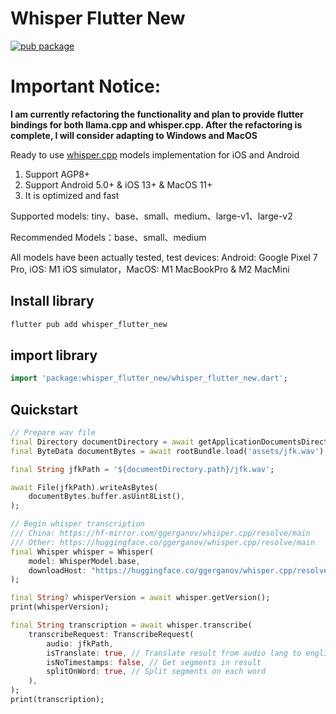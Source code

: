 # Whisper Flutter New

[![pub package](https://img.shields.io/pub/v/whisper_flutter_new.svg?label=whisper_flutter_new&color=blue)](https://pub.dev/packages/whisper_flutter_new)

# Important Notice:

**I am currently refactoring the functionality and plan to provide flutter bindings for both llama.cpp and whisper.cpp. After the refactoring is complete, I will consider adapting to Windows and MacOS**

Ready to use [whisper.cpp](https://github.com/ggerganov/whisper.cpp) models implementation for iOS
and Android

1. Support AGP8+
2. Support Android 5.0+ & iOS 13+ & MacOS 11+
3. It is optimized and fast

Supported models: tiny、base、small、medium、large-v1、large-v2

Recommended Models：base、small、medium

All models have been actually tested, test devices: Android: Google Pixel 7 Pro, iOS: M1 iOS
simulator，MacOS: M1 MacBookPro & M2 MacMini

## Install library

```bash
flutter pub add whisper_flutter_new
```

## import library

```dart
import 'package:whisper_flutter_new/whisper_flutter_new.dart';
```

## Quickstart

```dart
// Prepare wav file
final Directory documentDirectory = await getApplicationDocumentsDirectory();
final ByteData documentBytes = await rootBundle.load('assets/jfk.wav');

final String jfkPath = '${documentDirectory.path}/jfk.wav';

await File(jfkPath).writeAsBytes(
    documentBytes.buffer.asUint8List(),
);

// Begin whisper transcription
/// China: https://hf-mirror.com/ggerganov/whisper.cpp/resolve/main
/// Other: https://huggingface.co/ggerganov/whisper.cpp/resolve/main
final Whisper whisper = Whisper(
    model: WhisperModel.base,
    downloadHost: "https://huggingface.co/ggerganov/whisper.cpp/resolve/main"
);

final String? whisperVersion = await whisper.getVersion();
print(whisperVersion);

final String transcription = await whisper.transcribe(
    transcribeRequest: TranscribeRequest(
        audio: jfkPath,
        isTranslate: true, // Translate result from audio lang to english text
        isNoTimestamps: false, // Get segments in result
        splitOnWord: true, // Split segments on each word 
    ),
);
print(transcription);
```
